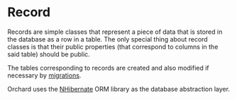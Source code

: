 # Record

Records are simple classes that represent a piece of data that is stored in the database as a row in a table. The only special thing about record classes is that their public properties (that correspond to columns in the said table) should be public.

The tables corresponding to records are created and also modified if necessary by [migrations](Migrations).

Orchard uses the [NHibernate](http://nhforge.org/) ORM library as the database abstraction layer.
